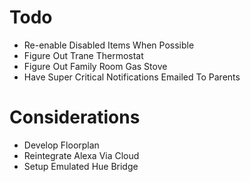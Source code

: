 # Todo

- Re-enable Disabled Items When Possible
- Figure Out Trane Thermostat
- Figure Out Family Room Gas Stove
- Have Super Critical Notifications Emailed To Parents

# Considerations

- Develop Floorplan
- Reintegrate Alexa Via Cloud
- Setup Emulated Hue Bridge
